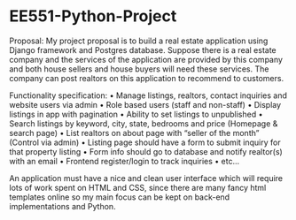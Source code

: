 # EE551-Python-Project
Proposal:
  My project proposal is to build a real estate application using Django framework and Postgres database. 
  Suppose there is a real estate company and the services of the application are provided by this company and both house sellers and house buyers will need these services. The company can post realtors on this application to recommend to customers. 

Functionality specification:
• Manage listings, realtors, contact inquiries and website users via admin
• Role based users (staff and non-staff)
• Display listings in app with pagination
•	Ability to set listings to unpublished
•	Search listings by keyword, city, state, bedrooms and price (Homepage & search page)
•	List realtors on about page with “seller of the month” (Control via admin)
•	Listing page should have a form to submit inquiry for that property listing
•	Form info should go to database and notify realtor(s) with an email
•	Frontend register/login to track inquiries
• etc...

An application must have a nice and clean user interface which will require lots of work spent on HTML and CSS, since there are many fancy html templates online so my main focus can be kept on back-end implementations and Python.
